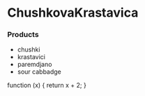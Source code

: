 # ChushkovaKrastavica
### Products
- chushki
- krastavici
- paremdjano
- sour cabbadge

function (x) {
  return x + 2;
}
